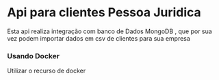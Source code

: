 # Api para clientes Pessoa Juridica

Esta api realiza integração com banco de Dados MongoDB ,  que por sua vez podem importar dados em csv de clientes para sua empresa

### Usando Docker

Utilizar  o recurso de docker
